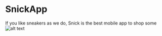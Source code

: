 # SnickApp
If you like sneakers as we do, Snick is the best mobile app to shop some
![alt text]([http://url/to/img.png](https://www.google.com/url?sa=i&url=https%3A%2F%2Fwww.artstation.com%2Fmarketplace%2Fp%2FJwgaB%2Fblue-air-jordan-s-concept-dripping-yellow-paint&psig=AOvVaw2KdnlITnD8hJFEcG3W0ljB&ust=1701919778067000&source=images&cd=vfe&opi=89978449&ved=0CBEQjRxqFwoTCODQ-6_v-YIDFQAAAAAdAAAAABAE)https://www.google.com/url?sa=i&url=https%3A%2F%2Fwww.artstation.com%2Fmarketplace%2Fp%2FJwgaB%2Fblue-air-jordan-s-concept-dripping-yellow-paint&psig=AOvVaw2KdnlITnD8hJFEcG3W0ljB&ust=1701919778067000&source=images&cd=vfe&opi=89978449&ved=0CBEQjRxqFwoTCODQ-6_v-YIDFQAAAAAdAAAAABAE)
